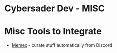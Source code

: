 # Cybersader Dev - MISC

# Misc Tools to Integrate

- [Memex](https://memex.garden/) - curate stuff automatically from Discord